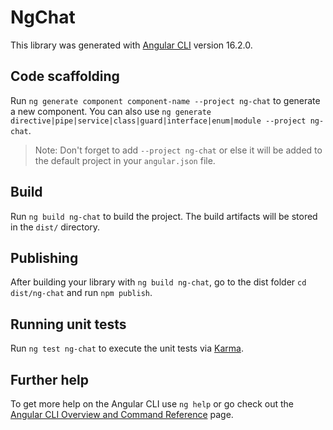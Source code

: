# NgChat

This library was generated with [Angular CLI](https://github.com/angular/angular-cli) version 16.2.0.

## Code scaffolding

Run `ng generate component component-name --project ng-chat` to generate a new component. You can also use `ng generate directive|pipe|service|class|guard|interface|enum|module --project ng-chat`.
> Note: Don't forget to add `--project ng-chat` or else it will be added to the default project in your `angular.json` file. 

## Build

Run `ng build ng-chat` to build the project. The build artifacts will be stored in the `dist/` directory.

## Publishing

After building your library with `ng build ng-chat`, go to the dist folder `cd dist/ng-chat` and run `npm publish`.

## Running unit tests

Run `ng test ng-chat` to execute the unit tests via [Karma](https://karma-runner.github.io).

## Further help

To get more help on the Angular CLI use `ng help` or go check out the [Angular CLI Overview and Command Reference](https://angular.io/cli) page.
